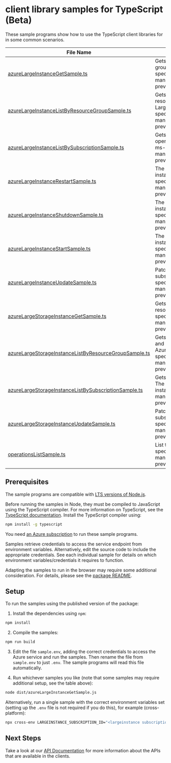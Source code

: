 # client library samples for TypeScript (Beta)

These sample programs show how to use the TypeScript client libraries for in some common scenarios.

| **File Name**                                                                                               | **Description**                                                                                                                                                                                                                                                                                                                                                      |
| ----------------------------------------------------------------------------------------------------------- | -------------------------------------------------------------------------------------------------------------------------------------------------------------------------------------------------------------------------------------------------------------------------------------------------------------------------------------------------------------------- |
| [azureLargeInstanceGetSample.ts][azurelargeinstancegetsample]                                               | Gets an Azure Large Instance for the specified subscription, resource group, and instance name. x-ms-original-file: specification/azurelargeinstance/resource-manager/Microsoft.AzureLargeInstance/preview/2023-07-20-preview/examples/AzureLargeInstance_Get.json                                                                                                   |
| [azureLargeInstanceListByResourceGroupSample.ts][azurelargeinstancelistbyresourcegroupsample]               | Gets a list of Azure Large Instances in the specified subscription and resource group. The operations returns various properties of each Azure Large Instance. x-ms-original-file: specification/azurelargeinstance/resource-manager/Microsoft.AzureLargeInstance/preview/2023-07-20-preview/examples/AzureLargeInstance_ListByResourceGroup.json                    |
| [azureLargeInstanceListBySubscriptionSample.ts][azurelargeinstancelistbysubscriptionsample]                 | Gets a list of Azure Large Instances in the specified subscription. The operations returns various properties of each Azure Large Instance. x-ms-original-file: specification/azurelargeinstance/resource-manager/Microsoft.AzureLargeInstance/preview/2023-07-20-preview/examples/AzureLargeInstance_ListBySubscription.json                                        |
| [azureLargeInstanceRestartSample.ts][azurelargeinstancerestartsample]                                       | The operation to restart an Azure Large Instance (only for compute instances) x-ms-original-file: specification/azurelargeinstance/resource-manager/Microsoft.AzureLargeInstance/preview/2023-07-20-preview/examples/AzureLargeInstance_Restart.json                                                                                                                 |
| [azureLargeInstanceShutdownSample.ts][azurelargeinstanceshutdownsample]                                     | The operation to shutdown an Azure Large Instance (only for compute instances) x-ms-original-file: specification/azurelargeinstance/resource-manager/Microsoft.AzureLargeInstance/preview/2023-07-20-preview/examples/AzureLargeInstance_Shutdown.json                                                                                                               |
| [azureLargeInstanceStartSample.ts][azurelargeinstancestartsample]                                           | The operation to start an Azure Large Instance (only for compute instances) x-ms-original-file: specification/azurelargeinstance/resource-manager/Microsoft.AzureLargeInstance/preview/2023-07-20-preview/examples/AzureLargeInstance_Start.json                                                                                                                     |
| [azureLargeInstanceUpdateSample.ts][azurelargeinstanceupdatesample]                                         | Patches the Tags field of an Azure Large Instance for the specified subscription, resource group, and instance name. x-ms-original-file: specification/azurelargeinstance/resource-manager/Microsoft.AzureLargeInstance/preview/2023-07-20-preview/examples/AzureLargeInstance_PatchTags_Delete.json                                                                 |
| [azureLargeStorageInstanceGetSample.ts][azurelargestorageinstancegetsample]                                 | Gets an Azure Large Storage instance for the specified subscription, resource group, and instance name. x-ms-original-file: specification/azurelargeinstance/resource-manager/Microsoft.AzureLargeInstance/preview/2023-07-20-preview/examples/AzureLargeStorageInstance_Get.json                                                                                    |
| [azureLargeStorageInstanceListByResourceGroupSample.ts][azurelargestorageinstancelistbyresourcegroupsample] | Gets a list of AzureLargeStorageInstances in the specified subscription and resource group. The operations returns various properties of each Azure LargeStorage instance. x-ms-original-file: specification/azurelargeinstance/resource-manager/Microsoft.AzureLargeInstance/preview/2023-07-20-preview/examples/AzureLargeStorageInstance_ListByResourceGroup.json |
| [azureLargeStorageInstanceListBySubscriptionSample.ts][azurelargestorageinstancelistbysubscriptionsample]   | Gets a list of AzureLargeStorageInstances in the specified subscription. The operations returns various properties of each Azure LargeStorage instance. x-ms-original-file: specification/azurelargeinstance/resource-manager/Microsoft.AzureLargeInstance/preview/2023-07-20-preview/examples/AzureLargeStorageInstance_ListBySubscription.json                     |
| [azureLargeStorageInstanceUpdateSample.ts][azurelargestorageinstanceupdatesample]                           | Patches the Tags field of a Azure Large Storage Instance for the specified subscription, resource group, and instance name. x-ms-original-file: specification/azurelargeinstance/resource-manager/Microsoft.AzureLargeInstance/preview/2023-07-20-preview/examples/AzureLargeStorageInstance_PatchTags_Delete.json                                                   |
| [operationsListSample.ts][operationslistsample]                                                             | List the operations for the provider x-ms-original-file: specification/azurelargeinstance/resource-manager/Microsoft.AzureLargeInstance/preview/2023-07-20-preview/examples/AzureLargeInstanceOperations_List.json                                                                                                                                                   |

## Prerequisites

The sample programs are compatible with [LTS versions of Node.js](https://github.com/nodejs/release#release-schedule).

Before running the samples in Node, they must be compiled to JavaScript using the TypeScript compiler. For more information on TypeScript, see the [TypeScript documentation][typescript]. Install the TypeScript compiler using:

```bash
npm install -g typescript
```

You need [an Azure subscription][freesub] to run these sample programs.

Samples retrieve credentials to access the service endpoint from environment variables. Alternatively, edit the source code to include the appropriate credentials. See each individual sample for details on which environment variables/credentials it requires to function.

Adapting the samples to run in the browser may require some additional consideration. For details, please see the [package README][package].

## Setup

To run the samples using the published version of the package:

1. Install the dependencies using `npm`:

```bash
npm install
```

2. Compile the samples:

```bash
npm run build
```

3. Edit the file `sample.env`, adding the correct credentials to access the Azure service and run the samples. Then rename the file from `sample.env` to just `.env`. The sample programs will read this file automatically.

4. Run whichever samples you like (note that some samples may require additional setup, see the table above):

```bash
node dist/azureLargeInstanceGetSample.js
```

Alternatively, run a single sample with the correct environment variables set (setting up the `.env` file is not required if you do this), for example (cross-platform):

```bash
npx cross-env LARGEINSTANCE_SUBSCRIPTION_ID="<largeinstance subscription id>" LARGEINSTANCE_RESOURCE_GROUP="<largeinstance resource group>" node dist/azureLargeInstanceGetSample.js
```

## Next Steps

Take a look at our [API Documentation][apiref] for more information about the APIs that are available in the clients.

[azurelargeinstancegetsample]: https://github.com/Azure/azure-sdk-for-js/blob/main/sdk/largeinstance/arm-largeinstance/samples/v1-beta/typescript/src/azureLargeInstanceGetSample.ts
[azurelargeinstancelistbyresourcegroupsample]: https://github.com/Azure/azure-sdk-for-js/blob/main/sdk/largeinstance/arm-largeinstance/samples/v1-beta/typescript/src/azureLargeInstanceListByResourceGroupSample.ts
[azurelargeinstancelistbysubscriptionsample]: https://github.com/Azure/azure-sdk-for-js/blob/main/sdk/largeinstance/arm-largeinstance/samples/v1-beta/typescript/src/azureLargeInstanceListBySubscriptionSample.ts
[azurelargeinstancerestartsample]: https://github.com/Azure/azure-sdk-for-js/blob/main/sdk/largeinstance/arm-largeinstance/samples/v1-beta/typescript/src/azureLargeInstanceRestartSample.ts
[azurelargeinstanceshutdownsample]: https://github.com/Azure/azure-sdk-for-js/blob/main/sdk/largeinstance/arm-largeinstance/samples/v1-beta/typescript/src/azureLargeInstanceShutdownSample.ts
[azurelargeinstancestartsample]: https://github.com/Azure/azure-sdk-for-js/blob/main/sdk/largeinstance/arm-largeinstance/samples/v1-beta/typescript/src/azureLargeInstanceStartSample.ts
[azurelargeinstanceupdatesample]: https://github.com/Azure/azure-sdk-for-js/blob/main/sdk/largeinstance/arm-largeinstance/samples/v1-beta/typescript/src/azureLargeInstanceUpdateSample.ts
[azurelargestorageinstancegetsample]: https://github.com/Azure/azure-sdk-for-js/blob/main/sdk/largeinstance/arm-largeinstance/samples/v1-beta/typescript/src/azureLargeStorageInstanceGetSample.ts
[azurelargestorageinstancelistbyresourcegroupsample]: https://github.com/Azure/azure-sdk-for-js/blob/main/sdk/largeinstance/arm-largeinstance/samples/v1-beta/typescript/src/azureLargeStorageInstanceListByResourceGroupSample.ts
[azurelargestorageinstancelistbysubscriptionsample]: https://github.com/Azure/azure-sdk-for-js/blob/main/sdk/largeinstance/arm-largeinstance/samples/v1-beta/typescript/src/azureLargeStorageInstanceListBySubscriptionSample.ts
[azurelargestorageinstanceupdatesample]: https://github.com/Azure/azure-sdk-for-js/blob/main/sdk/largeinstance/arm-largeinstance/samples/v1-beta/typescript/src/azureLargeStorageInstanceUpdateSample.ts
[operationslistsample]: https://github.com/Azure/azure-sdk-for-js/blob/main/sdk/largeinstance/arm-largeinstance/samples/v1-beta/typescript/src/operationsListSample.ts
[apiref]: https://docs.microsoft.com/javascript/api/@azure/arm-largeinstance?view=azure-node-preview
[freesub]: https://azure.microsoft.com/free/
[package]: https://github.com/Azure/azure-sdk-for-js/tree/main/sdk/largeinstance/arm-largeinstance/README.md
[typescript]: https://www.typescriptlang.org/docs/home.html
